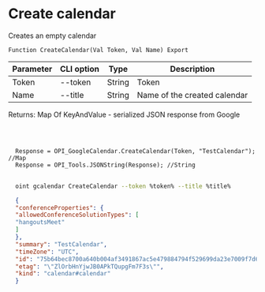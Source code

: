 ﻿---
sidebar_position: 1
---

# Create calendar
 Creates an empty calendar



`Function CreateCalendar(Val Token, Val Name) Export`

  | Parameter | CLI option | Type | Description |
  |-|-|-|-|
  | Token | --token | String | Token |
  | Name | --title | String | Name of the created calendar |

  
  Returns:  Map Of KeyAndValue - serialized JSON response from Google

<br/>




```bsl title="Code example"
  
  Response = OPI_GoogleCalendar.CreateCalendar(Token, "TestCalendar"); //Map
  Response = OPI_Tools.JSONString(Response); //String
```



```sh title="CLI command example"
    
  oint gcalendar CreateCalendar --token %token% --title %title%

```

```json title="Result"
  {
  "conferenceProperties": {
  "allowedConferenceSolutionTypes": [
  "hangoutsMeet"
  ]
  },
  "summary": "TestCalendar",
  "timeZone": "UTC",
  "id": "75b64bec8700a640b004af3491867ac5e479884794f529699da23e7009f7d691@group.calendar.google.com",
  "etag": "\"ZlOrbHnYjwJB0APkTQupgFm7F3s\"",
  "kind": "calendar#calendar"
  }

```
